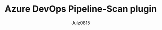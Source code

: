 ---
layout: post
repolink: "https://github.com/julz0815/ADO-Veracode-Pipeline-Scan-Plugin"
title: "Azure DevOps Pipeline-Scan plugin"
description: "This plugin should make it easier to run the Veracode pipeline scan on Azure DevOps pipelines. The full scan jar is included within the plugin and don't need to be downloaded each time when the pipeline runs. In addition it will populate an additional tab on your pipeline run to display results in a more convinient way. The plugin will automatically update itself every night if a new version of the piepline scan jar is published.  "
author: "Julz0815"
author-link: "https://github.com/julz0815/"
content-type: "azure_devops"
repo: "github"
repo_title: "Azure DevOps Pipeline-Scan plugin"
---